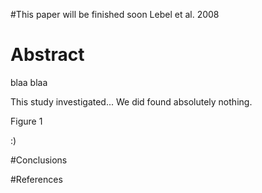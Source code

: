  #This paper will be finished soon
Lebel et al. 2008

# Abstract
blaa blaa

This study investigated...
We did found absolutely nothing.

Figure 1

:)

#Conclusions

#References
